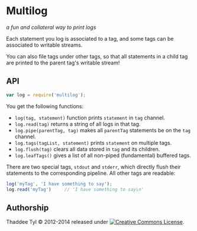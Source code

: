 # Multilog

_a fun and collateral way to print logs_

Each statement you log is associated to a tag, and some tags can be
associated to writable streams.

You can also file tags under other tags, so that all statements in a
child tag are printed to the parent tag's writable stream!


## API

```javascript
var log = require('multilog');
```

You get the following functions:

- `log(tag, statement)` function prints `statement` in `tag` channel.
- `log.read(tag)` returns a string of all logs in that tag.
- `log.pipe(parentTag, tag)` makes all `parentTag` statements be on the `tag`
  channel.
- `log.tags(tagList, statement)` prints `statement` on multiple tags.
- `log.flush(tag)` clears all data stored in `tag` and its children.
- `log.leafTags()` gives a list of all non-piped (fundamental) buffered tags.

There are two special tags, `stdout` and `stderr`, which directly flush their
statements to the corresponding pipeline. All other tags are readable:

```javascript
log('myTag', 'I have something to say');
log.read('myTag')     // 'I have something to say\n'
```


## Authorship

Thaddee Tyl © 2012-2014 released under
<a rel="license" href="http://creativecommons.org/licenses/by-sa/3.0/"><img
alt="Creative Commons License" style="border-width:0"
src="http://i.creativecommons.org/l/by-sa/3.0/80x15.png" /></a>.
